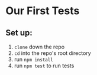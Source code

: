 # Our First Tests

## Set up:
1. `clone` down the repo
2. `cd` into the repo's root directory
3. run `npm install`
4. run `npm test` to run tests
